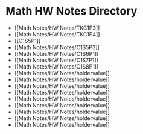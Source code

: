 # Math HW Notes Directory
- [[Math Notes/HW Notes/TKC1P3]]
- [[Math Notes/HW Notes/TKC1P4]]
- [[C1S5P1]]
- [[Math Notes/HW Notes/C1S5P3]]
- [[Math Notes/HW Notes/C1S6P1]]
- [[Math Notes/HW Notes/C1S7P1]]
- [[Math Notes/HW Notes/C1S8P1]]
- [[Math Notes/HW Notes/holdervalue]]
- [[Math Notes/HW Notes/holdervalue]]
- [[Math Notes/HW Notes/holdervalue]]
- [[Math Notes/HW Notes/holdervalue]]
- [[Math Notes/HW Notes/holdervalue]]
- [[Math Notes/HW Notes/holdervalue]]
- [[Math Notes/HW Notes/holdervalue]]
- [[Math Notes/HW Notes/holdervalue]]
- [[Math Notes/HW Notes/holdervalue]]